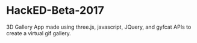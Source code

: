 # HackED-Beta-2017

3D Gallery App made using three.js, javascript, JQuery, and gyfcat APIs to create a virtual gif gallery.
